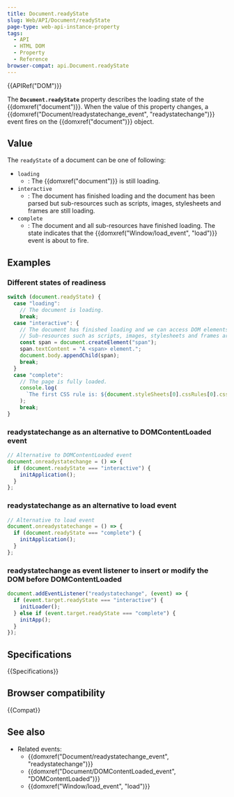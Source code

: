 ```yaml
---
title: Document.readyState
slug: Web/API/Document/readyState
page-type: web-api-instance-property
tags:
  - API
  - HTML DOM
  - Property
  - Reference
browser-compat: api.Document.readyState
---
```


{{APIRef("DOM")}}

The **`Document.readyState`** property describes the loading state of the {{domxref("document")}}.
When the value of this property changes, a {{domxref("Document/readystatechange_event", "readystatechange")}} event fires on the {{domxref("document")}} object.

## Value

The `readyState` of a document can be one of following:

- `loading`
  - : The {{domxref("document")}} is still loading.
- `interactive`
  - : The document has finished loading and the document has been parsed but sub-resources
    such as scripts, images, stylesheets and frames are still loading.
- `complete`
  - : The document and all sub-resources have finished loading. The state indicates that
    the {{domxref("Window/load_event", "load")}} event is about to fire.

## Examples

### Different states of readiness

```js
switch (document.readyState) {
  case "loading":
    // The document is loading.
    break;
  case "interactive": {
    // The document has finished loading and we can access DOM elements.
    // Sub-resources such as scripts, images, stylesheets and frames are still loading.
    const span = document.createElement("span");
    span.textContent = "A <span> element.";
    document.body.appendChild(span);
    break;
  }
  case "complete":
    // The page is fully loaded.
    console.log(
      `The first CSS rule is: ${document.styleSheets[0].cssRules[0].cssText}`
    );
    break;
}
```

### readystatechange as an alternative to DOMContentLoaded event

```js
// Alternative to DOMContentLoaded event
document.onreadystatechange = () => {
  if (document.readyState === "interactive") {
    initApplication();
  }
};
```

### readystatechange as an alternative to load event

```js
// Alternative to load event
document.onreadystatechange = () => {
  if (document.readyState === "complete") {
    initApplication();
  }
};
```

### readystatechange as event listener to insert or modify the DOM before DOMContentLoaded

```js
document.addEventListener("readystatechange", (event) => {
  if (event.target.readyState === "interactive") {
    initLoader();
  } else if (event.target.readyState === "complete") {
    initApp();
  }
});
```

## Specifications

{{Specifications}}

## Browser compatibility

{{Compat}}

## See also

- Related events:
  - {{domxref("Document/readystatechange_event", "readystatechange")}}
  - {{domxref("Document/DOMContentLoaded_event", "DOMContentLoaded")}}
  - {{domxref("Window/load_event", "load")}}
